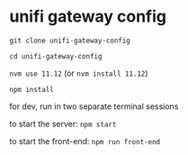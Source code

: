 # unifi gateway config

`git clone unifi-gateway-config`

`cd unifi-gateway-config`

`nvm use 11.12` (or `nvm install 11.12`)

`npm install`

for dev, run in two separate terminal sessions

to start the server: `npm start`

to start the front-end: `npm run front-end`
